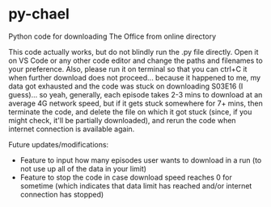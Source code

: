 # py-chael
Python code for downloading The Office from online directory

This code actually works, but do not blindly run the .py file directly. Open it on VS Code or any other code editor and change the paths and filenames to your preference. Also, please run it on terminal so that you can ctrl+C it when further download does not proceed... because it happened to me, my data got exhausted and the code was stuck on downloading S03E16 (I guess)... so yeah, generally, each episode takes 2-3 mins to download at an average 4G network speed, but if it gets stuck somewhere for 7+ mins, then terminate the code, and delete the file on which it got stuck (since, if you might check, it'll be partially downloaded), and rerun the code when internet connection is available again.

Future updates/modifications:
- Feature to input how many episodes user wants to download in a run (to not use up all of the data in your limit)
- Feature to stop the code in case download speed reaches 0 for sometime (which indicates that data limit has reached and/or internet connection has stopped)
